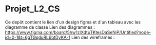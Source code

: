 # Projet_L2_CS
Ce depôt contient le lien d'un design figma et d'un tableau avec les diagramme de classe
Lien des diagrammes : https://www.figma.com/board/5hw1zlXdtuTKtesDaSeNjP/Untitled?node-id=0-1&t=6gTGqduRL6btDyKA-1
Lien des wireframes :
